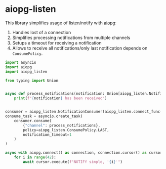 # aiopg-listen

This library simplifies usage of listen/notify with [aiopg](https://github.com/aio-libs/aiopg):
1. Handles lost of a connection
1. Simplifies processing notifications from multiple channels
1. Setups a timeout for receiving a notification
1. Allows to receive all notifications/only last notification depends on `ConsumePolicy`.

```python
import asyncio
import aiopg
import aiopg_listen

from typing import Union


async def process_notifications(notification: Union[aiopg_listen.Notification, aiopg_listen.Timeout]) -> None:
    print(f"{notification} has been received")


consumer = aiopg_listen.NotificationConsumer(aiopg_listen.connect_func())
consume_task = asyncio.create_task(
    consumer.consume(
        {"channel": process_notifications},
        policy=aiopg_listen.ConsumePolicy.LAST,
        notification_timeout=1
    )
)

async with aiopg.connect() as connection, connection.cursor() as cursor:
    for i in range(42):
        await cursor.execute(f"NOTIFY simple, '{i}'")
```
